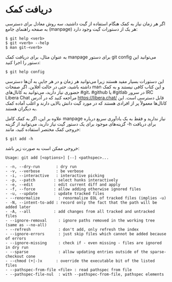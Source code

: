 # دریافت کمک 

اگر هر زمان نیاز به کمک هنگام استفاده از گیت داشتید، سه روش معادل برای دسترسی به صفحه راهنمای جامع (manpage) هر یک از دستورات گیت وجود دارد:
```
$ git help <verb>
$ git <verb> --help
$ man git-<verb>
```
به عنوان مثال، برای دریافت کمک manpage برای دستور git config می‌توانید این دستور را اجرا کنید:
```
$ git help config
```

این دستورات بسیار مفید هستند زیرا می‌توانید هر زمان و در هر جایی به آن‌ها دسترسی داشته باشید، حتی در حالت آفلاین. اگر صفحات man و این کتاب کافی نیستند و به کمک حضوری نیاز دارید، می‌توانید به کانال‌های #git، #github یا #gitlab در سرور IRC Libera Chat مراجعه کنید که در آدرس https://libera.chat/ قابل دسترسی است. این کانال‌ها معمولاً پر از افرادی هستند که در مورد گیت دانش بالایی دارند و اغلب آماده کمک به دیگران هستند.

علاوه بر این، اگر به کمک کامل manpage نیاز ندارید و فقط به یک یادآوری سریع درباره گزینه‌های موجود برای یک دستور گیت نیاز دارید، می‌توانید از گزینه -h برای دریافت خروجی کمک مختصر استفاده کنید، مانند:
```
$ git add -h
```
خروجی ممکن است به صورت زیر باشد:
```
Usage: git add [<options>] [--] <pathspec>...

- -n, --dry-run       : dry run
- -v, --verbose       : be verbose
- -i, --interactive   : interactive picking
- -p, --patch        : select hunks interactively
- -e, --edit         : edit current diff and apply
- -f, --force        : allow adding otherwise ignored files
- -u, --update       : update tracked files
- --renormalize        : renormalize EOL of tracked files (implies -u)
- -N, --intent-to-add : record only the fact that the path will be added later
- -A, --all          : add changes from all tracked and untracked files
- --ignore-removal     : ignore paths removed in the working tree (same as --no-all)
- --refresh            : don't add, only refresh the index
- --ignore-errors      : just skip files which cannot be added because of errors
- --ignore-missing     : check if - even missing - files are ignored in dry run
- --sparse             : allow updating entries outside of the sparse-checkout cone
- --chmod (+|-)x      : override the executable bit of the listed files
- --pathspec-from-file <file> : read pathspec from file
- --pathspec-file-nul  : with --pathspec-from-file, pathspec elements
```